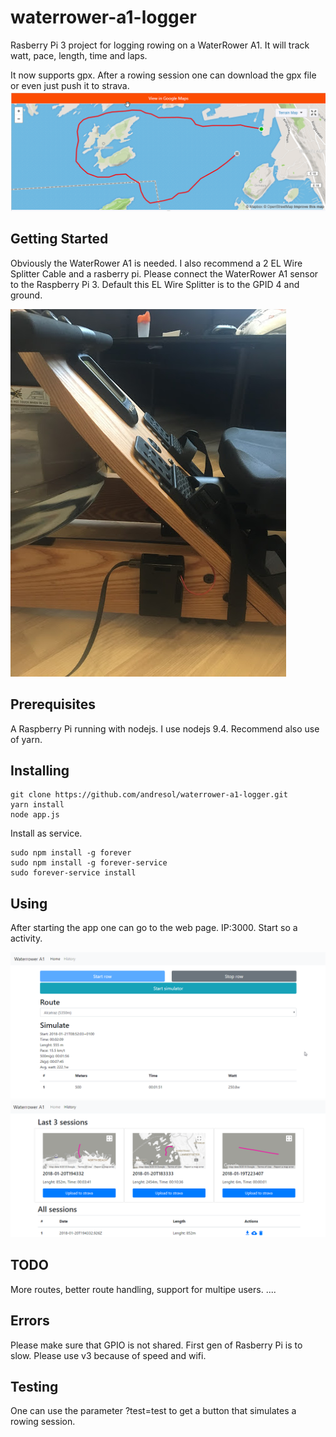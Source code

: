 # waterrower-a1-logger

Rasberry Pi 3 project for logging rowing on a WaterRower A1. It will track watt,
pace, length, time and laps. 

It now supports gpx. After a rowing session one can download the gpx file or even
just push it to strava.
![strava](strava.png "strava")

## Getting Started
Obviously the WaterRower A1 is needed. I also recommend a 2 EL Wire Splitter Cable and a rasberry pi. Please 
connect the WaterRower A1 sensor to the Raspberry Pi 3. Default this EL Wire Splitter is
to the GPID 4 and ground.  

![setup](setup.JPG "Setup")

## Prerequisites
A Raspberry Pi running with nodejs. I use nodejs 9.4. Recommend also use of
yarn. 

## Installing
```
git clone https://github.com/andresol/waterrower-a1-logger.git
yarn install
node app.js
``` 

Install as service. 
```
sudo npm install -g forever
sudo npm install -g forever-service
sudo forever-service install  
```


## Using
After starting the app one can go to the web page. IP:3000. 
Start so a activity. 

![web-gui](web-gui.png "Main Gui")
![web-gui](web-gui-history.png "gui")

## TODO
More routes, better route handling, support for multipe users.
....

## Errors
Please make sure that GPIO is not shared.
First gen of Rasberry Pi is to slow. Please use v3 because of speed and wifi.

## Testing
One can use the parameter ?test=test to get a button that simulates a rowing session.
